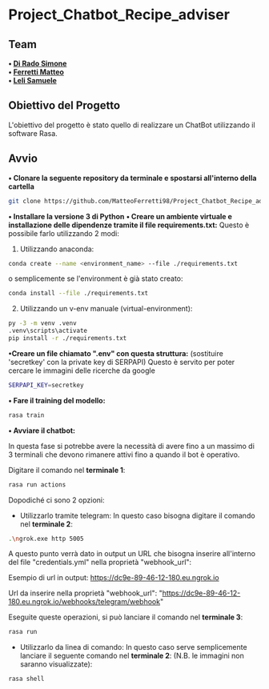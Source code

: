 # Project_Chatbot_Recipe_adviser

## Team

**• [Di Rado Simone](https://github.com/Simdr98)** \
**• [Ferretti Matteo](https://github.com/MatteoFerretti98)** \
**• [Leli Samuele](https://github.com/samueleleli)**

## Obiettivo del Progetto

L'obiettivo del progetto è stato quello di realizzare un ChatBot utilizzando il software Rasa.

## Avvio
**• Clonare la seguente repository da terminale e spostarsi all'interno della cartella**
```bash
git clone https://github.com/MatteoFerretti98/Project_Chatbot_Recipe_adviser.git
```
**• Installare la versione 3 di Python**
**• Creare un ambiente virtuale e installazione delle dipendenze tramite il file requirements.txt:**
Questo è possibile farlo utilizzando 2 modi:

  1) Utilizzando anaconda:
  ```bash
  conda create --name <environment_name> --file ./requirements.txt
  ```
  o semplicemente se l'environment è già stato creato:
  ```bash
  conda install --file ./requirements.txt
  ```
  2) Utilizzando un v-env manuale (virtual-environment):
  ```bash
  py -3 -m venv .venv
  .venv\scripts\activate
  pip install -r ./requirements.txt
  ```

**•Creare un file chiamato ".env" con questa struttura:** (sostituire 'secretkey' con la private key di SERPAPI) 
Questo è servito per poter cercare le immagini delle ricerche da google
```bash
SERPAPI_KEY=secretkey
```
**• Fare il training del modello:**
```bash
rasa train
```

**• Avviare il chatbot:**

In questa fase si potrebbe avere la necessità di avere fino a un massimo di 3 terminali che devono rimanere attivi fino a quando il bot è operativo.

Digitare il comando nel **terminale 1**:
```bash
rasa run actions
```
Dopodiché ci sono 2 opzioni:
  - Utilizzarlo tramite telegram:
  In questo caso bisogna digitare il comando nel **terminale 2**: 
```bash
.\ngrok.exe http 5005
```
A questo punto verrà dato in output un URL che bisogna inserire all'interno del file "credentials.yml" nella proprietà "webhook_url":

Esempio di url in output: https://dc9e-89-46-12-180.eu.ngrok.io

Url da inserire nella proprietà "webhook_url": "https://dc9e-89-46-12-180.eu.ngrok.io/webhooks/telegram/webhook"

Eseguite queste operazioni, si può lanciare il comando nel **terminale 3**: 

```bash
rasa run
```
  - Utilizzarlo da linea di comando:
  In questo caso serve semplicemente lanciare il seguente comando nel **terminale 2**: (N.B. le immagini non saranno visualizzate):
  
```bash
rasa shell
```

